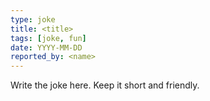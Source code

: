 ```yaml
---
type: joke
title: <title>
tags: [joke, fun]
date: YYYY-MM-DD
reported_by: <name>
---
```

Write the joke here. Keep it short and friendly.
